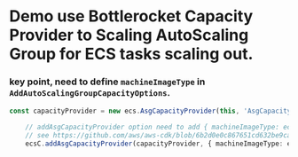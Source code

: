 # Demo use Bottlerocket Capacity Provider to Scaling AutoScaling Group for ECS tasks scaling out.


### key point, need to define `machineImageType` in  `AddAutoScalingGroupCapacityOptions`.   
```ts
const capacityProvider = new ecs.AsgCapacityProvider(this, 'AsgCapacityProvider', { autoScalingGroup, machineImageType: ecs.MachineImageType.BOTTLEROCKET });

    // addAsgCapacityProvider option need to add { machineImageType: ecs.MachineImageType.BOTTLEROCKET }.
    // see https://github.com/aws/aws-cdk/blob/6b2d0e0c867651cd632be9ca99c6e342fb3c1067/packages/%40aws-cdk/aws-ecs/lib/cluster.ts#L348-L374
    ecsC.addAsgCapacityProvider(capacityProvider, { machineImageType: ecs.MachineImageType.BOTTLEROCKET });
```